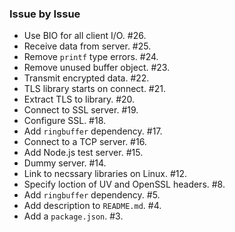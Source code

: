 ### Issue by Issue

 * Use BIO for all client I/O. #26.
 * Receive data from server. #25.
 * Remove `printf` type errors. #24.
 * Remove unused buffer object. #23.
 * Transmit encrypted data. #22.
 * TLS library starts on connect. #21.
 * Extract TLS to library. #20.
 * Connect to SSL server. #19.
 * Configure SSL. #18.
 * Add `ringbuffer` dependency. #17.
 * Connect to a TCP server. #16.
 * Add Node.js test server. #15.
 * Dummy server. #14.
 * Link to necssary libraries on Linux. #12.
 * Specify loction of UV and OpenSSL headers. #8.
 * Add `ringbuffer` dependency. #5.
 * Add description to `README.md`. #4.
 * Add a `package.json`. #3.
